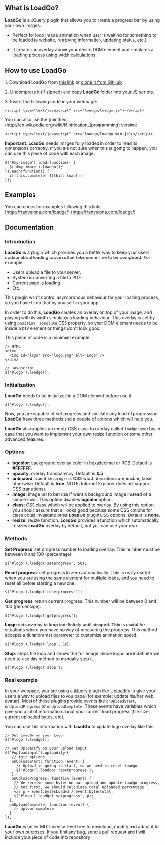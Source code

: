 ## What is LoadGo?

**LoadGo** is a JQuery plugin that allows you to create a progress bar by using your own images.

- Perfect for logo image animation when user is waiting for something to be loaded (a website, retrieving information, updating status, etc.)

- It creates an overlay above your desire DOM element and simulates a loading process using width calculations.

## How to use LoadGo

1\. Download LoadGo from [this link](http://franverona.com/loadgo/loadgo.zip) or [clone it from GitHub](https://github.com/franverona/loadgo)

2\. Uncompress it (if zipped) and copy **LoadGo** folder into your JS scripts.

3\. Insert the following code in your webpage:

    <script type="text/javascript" src="loadgo/loadgo.js"></script>

You can also use the [minified](http://en.wikipedia.org/wiki/Minification_(programming) version:

    <script type="text/javascript" src="loadgo/loadgo.min.js"></script>


**Important**: **LoadGo** needs images fully loaded in order to read its dimensions correctly. If you are not sure when this is going to happen, you can use this piece of code with each image:

    $("#my-image").load(function() {
      $('#my-image').loadgo();
    }).each(function() {
      if(this.complete) $(this).load();
    });

## Examples

You can check for examples following this link: [http://franverona.com/loadgo/] (http://franverona.com/loadgo/)

## Documentation

### Introduction

**LoadGo** is a plugin which provides you a better way to keep your users update about loading process that take some time to be completed. For example:

*   Users upload a file to your server.
*   System is converting a file to PDF.
*   Current page is loading.
*   Etc.

This plugin won't control asynchronous behaviour for your loading process, so you have to do that by yourself in your app.

In order to do this, **LoadGo** creates an overlay on top of your image, and playing with its width simulates a loading behaviour. This overlay is set by using `position: absolute` CSS property, so your DOM element needs to be inside a `DIV` element or things won't look good.

This piece of code is a minimum example:

    // HTML
    <div>
      <img id="logo" src="logo.png" alt="Logo" />
    </div>

    // Javascript
    $('#logo').loadgo();

### Initialization

**LoadGo** needs to be initialized in a DOM element before use it.

    $('#logo').loadgo();

Now, you are capable of set progress and simulate any kind of progression. **LoadGo** have three methods and a couple of options which will help you.

**LoadGo** also applies an empty CSS class to overlay called `loadgo-overlay` in case that you want to implement your own resize function or some other advanced features.

### Options

*   **bgcolor**: background overlay color in hexadecimal or RGB. Default is **#FFFFFF**.
*   **opacity**: overlay transparency. Default is **0.5**
*   **animated**: true if `setprogress` CSS width transitions are enable, false otherwise. Default is **true** (NOTE: Internet Explorer does not support CSS transitions).
*   **image**: image url to bet use if want a background image instead of a simple color. This option disables **bgcolor** option.
*   **class**: CSS class which will be applied to overlay. By using this option you should assure that all looks good because some CSS options for class could invalidate other **LoadGo** plugin CSS options. Default is **none**.
*   **resize**: resize function. **LoadGo** provides a function which automatically resizes **LoadGo** overlay by default, but you can use your own.

### Methods

**Set Progress**: set progress number to loading overlay. This number must be between 0 and 100 (percentage).

    $('#logo').loadgo('setprogress', 50);

**Reset progress**: set progress to zero automatically. This is really useful when you are using the same element for multiple loads, and you need to reset all before starting a new one.

    $('#logo').loadgo('resetprogress');

**Get progress**: return current progress. This number will be between 0 and 100 (percentage).

    $('#logo').loadgo('getprogress');

**Loop**: sets overlay to loop indefinitely until stopped. This is useful for situations where you have no way of measuring the progress. This method accepts a duration(ms) parameter to customize animation speed.

    $('#logo').loadgo('loop', 10);

**Stop**: stops the loop and shows the full image. Since loops are indefinite we need to use this method to manually stop it.

    $('#logo').loadgo('stop');

### Real example

In your webpage, you are using a jQuery plugin like [Uploadify](http://www.uploadify.com/) to give your users a way to upload files to you page (for example: update his/her web avatar). Most of these plugins provide events like `onUploadStart`, `onUploadProgress` or `onUploadComplete`. These events have variables which give you a lot of information about your current load progress (file size, current uploaded bytes, etc).

You can use this information with **LoadGo** to update logo overlay like this:

    // Set LoadGo on your Logo
    $('#logo').loadgo();

    // Set Uploadify on your upload input
    $('#uploadinput').uploadify({
       // init options...
       onUploadStart: function (event) {
         // Upload is going to start, so we need to reset loadgo
         $('#logo').loadgo('resetprogress');
       },
       onUploadProgress: function (event) {
        // We receive some bytes on our upload and update loadgo progress,
        // but first, we should calculate total uploaded percentage
        var p = event.bytesLoaded / event.bytesTotal;
        $('#logo').loadgo('setprogress', p);
      },
      onUploadComplete: function (event) {
        // Upload complete
      }
    });

**LoadGo** is under MIT License. Feel free to download, modify and adapt it to your own purposes. If you find any bug, send a pull request and I will include your piece of code into repository

